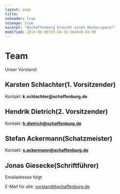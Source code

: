 ```yaml
---
layout: page
title:
noheader: true
noimage: true
excerpt: "Aschaffenburg braucht einen Hackerspace!"
modified: 2014-08-08T19:44:38.564948-04:00
---
```

<h1>Team</h1>

Unser Vorstand:

<h2>Karsten Schlachter(1. Vorsitzender)</h2>
Kontakt: <b>k.schlachter@schaffenburg.de</b>


<h2>Hendrik Dietrich(2. Vorsitzender)</h2>


Kontakt: <b>h.dietrich@schaffenburg.de</b>


<h2>Stefan Ackermann(Schatzmeister)</h2>

Kontakt: <b>s.ackermann@schaffenburg.de</b>

<h2> Jonas Giesecke(Schriftführer)</h2>

Emailadresse folgt



E-Mail für alle: vorstand@schaffenburg.de<br>
